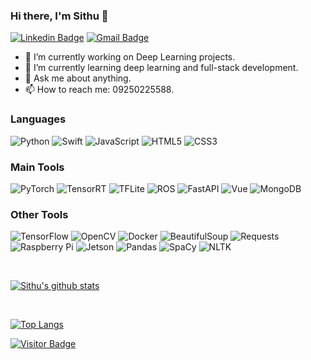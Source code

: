 ### Hi there, I'm Sithu 👋

[![Linkedin Badge](https://img.shields.io/badge/-sithu31296-blue?style=flat-square&logo=Linkedin&logoColor=white&link=https://www.linkedin.com/in/sithu31296/)](https://www.linkedin.com/in/sithu31296/)
[![Gmail Badge](https://img.shields.io/badge/-sithu31296@gmail.com-c14438?style=flat-square&logo=Gmail&logoColor=white&link=mailto:sithu31296@gmail.com)](mailto:sithu31296@gmail.com)

- 🔭 I’m currently working on Deep Learning projects.
- 🌱 I’m currently learning deep learning and full-stack development.
- 💬 Ask me about anything.
- 📫 How to reach me: 09250225588.

<!--
**sithu31296/sithu31296** is a ✨ _special_ ✨ repository because its `README.md` (this file) appears on your GitHub profile.

Here are some ideas to get you started:

- 🔭 I’m currently working on ...
- 🌱 I’m currently learning ...
- 👯 I’m looking to collaborate on ...
- 🤔 I’m looking for help with ...
- 💬 Ask me about ...
- 📫 How to reach me: ...
- 😄 Pronouns: ...
- ⚡ Fun fact: ...
-->

### Languages

![Python](https://img.shields.io/badge/-Python-green?style=for-the-badge&logo=Python&logoColor=white)
![Swift](https://img.shields.io/badge/-Swift-red?style=for-the-badge&logo=swift&logoColor=white)
![JavaScript](https://img.shields.io/badge/-JavaScript-yellow?style=for-the-badge&logo=javascript&logoColor=white)
![HTML5](https://img.shields.io/badge/-HTML5-E34F26?style=for-the-badge&logo=html5&logoColor=white)
![CSS3](https://img.shields.io/badge/-CSS3-1572B6?style=for-the-badge&logo=css3)

### Main Tools

![PyTorch](https://img.shields.io/badge/-PyTorch-red?style=flat-square&logo=pytorch&logoColor=white)
![TensorRT](https://img.shields.io/badge/-TensorRT-green?style=flat-square&logo=tensorflow&logoColor=white)
![TFLite](https://img.shields.io/badge/-TFLite-orange?style=flat-square&logo=tensorflow&logoColor=white)
![ROS](https://img.shields.io/badge/-ROS-informational?style=flat-square&logo=ros&logoColor=white)
![FastAPI](https://img.shields.io/badge/-FastAPI-brightgreen?style=flat-square&logo=fastapi&logoColor=white)
![Vue](https://img.shields.io/badge/-Vue.js-blue?style=flat-square&logo=vue.js&logoColor=white)
![MongoDB](https://img.shields.io/badge/-MongoDB-green?style=flat-square&logo=mongodb&logoColor=white)

### Other Tools

![TensorFlow](https://img.shields.io/badge/-TensorFlow-brightgreen?style=flat-square&logo=tensorflow&logoColor=white)
![OpenCV](https://img.shields.io/badge/-OpenCV-9cf?style=flat-square&logo=opencv&logoColor=white)
![Docker](https://img.shields.io/badge/-Docker-blue?style=flat-square&logo=docker&logoColor=white)
![BeautifulSoup](https://img.shields.io/badge/-BeautifulSoup-red?style=flat-square&logo=beautifulsoup&logoColor=white)
![Requests](https://img.shields.io/badge/-Requests-red?style=flat-square&logo=requests&logoColor=white)
![Raspberry Pi](https://img.shields.io/badge/-Raspberry%20Pi-C51A4A?style=flat-square&logo=Raspberry-Pi)
![Jetson](https://img.shields.io/badge/-Jetson-blueviolet?style=flat-square&logo=jetson&logoColor=white)
![Pandas](https://img.shields.io/badge/-Pandas-blueviolet?style=flat-square&logo=pandas&logoColor=white)
![SpaCy](https://img.shields.io/badge/-SpaCy-yellow?style=flat-square&logo=spacy&logoColor=white)
![NLTK](https://img.shields.io/badge/-NLTK-9cf?style=flat-square&logo=nltk&logoColor=white)

<br/>

[![Sithu's github stats](https://github-readme-stats.vercel.app/api?username=sithu31296&show_icons=true&theme=buefy)](https://github.com/sithu31296/sithu31296)

<br/>

[![Top Langs](https://github-readme-stats.vercel.app/api/top-langs/?username=sithu31296)](https://github.com/sithu31296/sithu31296)

[![Visitor Badge](https://visitor-badge.laobi.icu/badge?page_id=sithu31296.sithu31296)](https://github.com/sithu31296/sithu31296)
